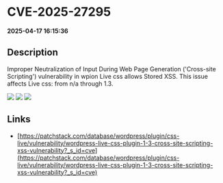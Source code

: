 # CVE-2025-27295

**2025-04-17 16:15:36**

## Description
Improper Neutralization of Input During Web Page Generation ('Cross-site Scripting') vulnerability in wpion Live css allows Stored XSS. This issue affects Live css: from n/a through 1.3.

![](https://img.shields.io/static/v1?label=Score&message=7.1&color=red)
![](https://img.shields.io/static/v1?label=Severity&message=HIGH&color=red)
![](https://img.shields.io/static/v1?label=CWE&message=XSS&color=green)

## Links
- [https://patchstack.com/database/wordpress/plugin/css-live/vulnerability/wordpress-live-css-plugin-1-3-cross-site-scripting-xss-vulnerability?_s_id=cve](https://patchstack.com/database/wordpress/plugin/css-live/vulnerability/wordpress-live-css-plugin-1-3-cross-site-scripting-xss-vulnerability?_s_id=cve)
